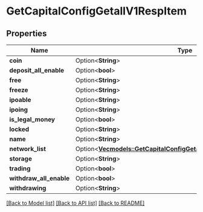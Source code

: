 # GetCapitalConfigGetallV1RespItem

## Properties

Name | Type | Description | Notes
------------ | ------------- | ------------- | -------------
**coin** | Option<**String**> |  | [optional]
**deposit_all_enable** | Option<**bool**> |  | [optional]
**free** | Option<**String**> |  | [optional]
**freeze** | Option<**String**> |  | [optional]
**ipoable** | Option<**String**> |  | [optional]
**ipoing** | Option<**String**> |  | [optional]
**is_legal_money** | Option<**bool**> |  | [optional]
**locked** | Option<**String**> |  | [optional]
**name** | Option<**String**> |  | [optional]
**network_list** | Option<[**Vec<models::GetCapitalConfigGetallV1RespItemNetworkListInner>**](GetCapitalConfigGetallV1RespItem_networkList_inner.md)> |  | [optional]
**storage** | Option<**String**> |  | [optional]
**trading** | Option<**bool**> |  | [optional]
**withdraw_all_enable** | Option<**bool**> |  | [optional]
**withdrawing** | Option<**String**> |  | [optional]

[[Back to Model list]](../README.md#documentation-for-models) [[Back to API list]](../README.md#documentation-for-api-endpoints) [[Back to README]](../README.md)


